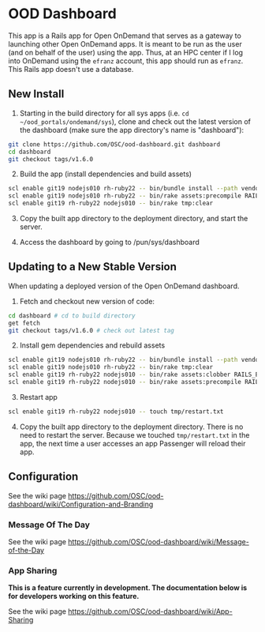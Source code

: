 # OOD Dashboard

This app is a Rails app for Open OnDemand that serves as a gateway to launching other Open OnDemand apps. It is meant to be run as the user (and on behalf of the user) using the app. Thus, at an HPC center if I log into OnDemand using the `efranz` account, this app should run as `efranz`. This Rails app doesn't use a database.

## New Install


1. Starting in the build directory for all sys apps (i.e. `cd ~/ood_portals/ondemand/sys`), clone and check out the latest version of the dashboard (make sure the app directory's name is "dashboard"):

  ```sh
  git clone https://github.com/OSC/ood-dashboard.git dashboard
  cd dashboard
  git checkout tags/v1.6.0
  ```

2. Build the app (install dependencies and build assets)

  ```sh
  scl enable git19 nodejs010 rh-ruby22 -- bin/bundle install --path vendor/bundle
  scl enable git19 nodejs010 rh-ruby22 -- bin/rake assets:precompile RAILS_ENV=production
  scl enable git19 rh-ruby22 nodejs010 -- bin/rake tmp:clear
  ```

3. Copy the built app directory to the deployment directory, and start the server.

4. Access the dashboard by going to /pun/sys/dashboard


## Updating to a New Stable Version

When updating a deployed version of the Open OnDemand dashboard.


1. Fetch and checkout new version of code:

  ```sh
  cd dashboard # cd to build directory
  get fetch
  git checkout tags/v1.6.0 # check out latest tag
  ```

2. Install gem dependencies and rebuild assets

  ```sh
  scl enable git19 nodejs010 rh-ruby22 -- bin/bundle install --path vendor/bundle
  scl enable git19 nodejs010 rh-ruby22 -- bin/rake tmp:clear
  scl enable git19 rh-ruby22 nodejs010 -- bin/rake assets:clobber RAILS_ENV=production
  scl enable git19 rh-ruby22 nodejs010 -- bin/rake assets:precompile RAILS_ENV=production
  ```

3. Restart app

  ```sh
  scl enable git19 rh-ruby22 nodejs010 -- touch tmp/restart.txt
  ```

4. Copy the built app directory to the deployment directory. There is no need to restart the server. Because we touched `tmp/restart.txt` in the app, the next time a user accesses an app Passenger will reload their app.

## Configuration

See the wiki page https://github.com/OSC/ood-dashboard/wiki/Configuration-and-Branding

### Message Of The Day

See the wiki page https://github.com/OSC/ood-dashboard/wiki/Message-of-the-Day

### App Sharing

**This is a feature currently in development. The documentation below is for developers working on this feature.**

See the wiki page https://github.com/OSC/ood-dashboard/wiki/App-Sharing
